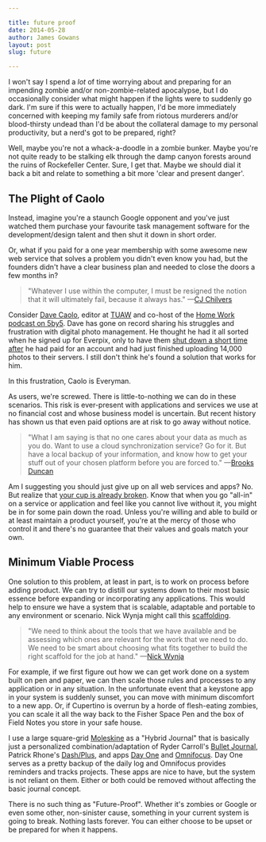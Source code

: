 ```yaml
---

title: future proof
date: 2014-05-28
author: James Gowans
layout: post
slug: future

---
```



I won't say I spend a *lot* of time worrying about and preparing for an impending zombie and/or non-zombie-related apocalypse, but I do occasionally consider what might happen if the lights were to suddenly go dark. I'm sure if this were to actually happen, I'd be more immediately concerned with keeping my family safe from riotous murderers and/or blood-thirsty undead than I'd be about the collateral damage to my personal productivity, but a nerd's got to be prepared, right? 

Well, maybe you're not a whack-a-doodle in a zombie bunker.  Maybe you're not quite ready to be stalking elk through the damp canyon forests around the ruins of Rockefeller Center. Sure, I get that. Maybe we should dial it back a bit and relate to something a bit more 'clear and present danger'.

## The Plight of Caolo

Instead, imagine you're a staunch Google opponent and you've just watched them purchase your favourite task management software for the development/design talent and then shut it down in short order.

Or, what if you paid for a one year membership with some awesome new web service that solves a problem you didn't even know you had, but the founders didn't have a clear business plan and needed to close the doors a few months in? 

> "Whatever I use within the computer, I must be resigned the notion that it will ultimately fail, because it always has." —[CJ Chilvers][12]

Consider [Dave Caolo][1], editor at [TUAW][2] and co-host of the [Home Work podcast on 5by5][3]. Dave has gone on record sharing his struggles and frustration with digital photo management. He thought he had it all sorted when he signed up for Everpix, only to have them [shut down a short time after][4] he had paid for an account and had just finished uploading 14,000 photos to their servers. I still don't think he's found a solution that works for him. 

In this frustration, Caolo is Everyman. 

As users, we're screwed. There is little-to-nothing we can do in these scenarios. This risk is ever-present with applications and services we use at no financial cost and whose business model is uncertain. But recent history has shown us that even paid options are at risk to go away without notice.

> "What I am saying is that no one cares about your data as much as you do. Want to use a cloud synchronization service? Go for it. But have a local backup of your information, and know how to get your stuff out of your chosen platform before you are forced to."  —[Brooks Duncan][13]


Am I suggesting you should just give up on all web services and apps? No. But realize that [your cup is already broken][5]. Know that when you go "all-in" on a service or application and feel like you cannot live without it, you might be in for some pain down the road. Unless you're willing and able to build or at least maintain a product yourself, you're at the mercy of those who control it and there's no guarantee that their values and goals match your own.

## Minimum Viable Process

One solution to this problem, at least in part, is to work on process before adding product. We can try to distill our systems down to their most basic essence before expanding or incorporating any applications. This would help to ensure we have a system that is scalable, adaptable and portable to any environment or scenario. Nick Wynja might call this [scaffolding][6]. 

> "We need to think about the tools that we have available and be assessing which ones are relevant for the work that we need to do. We need to be smart about choosing what fits together to build the right scaffold for the job at hand." —[Nick Wynja][6]

For example, if we first figure out how we can get work done on a system built on pen and paper, we can then scale those rules and processes to any application or in any situation. In the unfortunate event that a keystone app in your system is suddenly sunset, you can move with minimum discomfort to a new app. Or, if Cupertino is overrun by a horde of flesh-eating zombies, you can scale it all the way back to the Fisher Space Pen and the box of Field Notes you store in your safe house. 

I use a large square-grid [Moleskine][7] as a "Hybrid Journal" that is basically just a personalized combination/adaptation of Ryder Carroll's [Bullet Journal][8], Patrick Rhone's [Dash/Plus][9], and apps [Day One][10] and [Omnifocus][11]. Day One serves as a pretty backup of the daily log and Omnifocus provides reminders and tracks projects. These apps are nice to have, but the system is not reliant on them. Either or both could be removed without affecting the basic journal concept.

There is no such thing as "Future-Proof". Whether it's zombies or Google or even some other, non-sinister cause, something in your current system is going to break. Nothing lasts forever. You can either choose to be upset or be prepared for when it happens.


[1]: http://twitter.com/davidcaolo
[2]: http://www.tuaw.com/
[3]: http:/5by5.tv/homework
[4]: http://www.tuaw.com/2013/11/05/everpix-goes-out-of-business-subscribers-will-be-refunded/
[5]: http://minimalmac.com/post/40193527821/the-cup-is-already-broken
[6]: http://hackmake.org/2013/05/scaffolding
[7]: http://www.amazon.ca/Squared-Notebook-Large-Moleskine-QP061F/dp/8883701135/?_encoding=UTF8&camp=15121&creative=330641&keywords=moleskine&linkCode=ur2&qid=1401295605&sr=8-4&tag=jmsgwnscom04-20
[8]: http://bulletjournal.com/
[9]: http://patrickrhone.com/2013/04/22/the-dash-plus-system/
[10]: http://dayoneapp.com/
[11]: https://www.omnigroup.com/omnifocus
[12]: http://cjchilvers.com/blog/2014/37/the-best-photo-management-tool
[13]: http://www.documentsnap.com/with-great-power-comes-great-responsibility/


